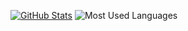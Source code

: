 [![GitHub Stats](https://github-readme-stats.vercel.app/api/?username=jEquivalent-Matt&count_private=true&theme=tokyonight&showicons=true)]()
![Most Used Languages](https://raw.githubusercontent.com/Equivalent-Matt/github-stats/master/generated/languages.svg#gh-dark-mode-only)
